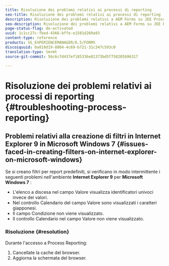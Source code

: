 ```yaml
---
title: Risoluzione dei problemi relativi ai processi di reporting
seo-title: Risoluzione dei problemi relativi ai processi di reporting
description: Risoluzione dei problemi relativi a AEM Forms su JEE Process Reporting
seo-description: Risoluzione dei problemi relativi a AEM Forms su JEE Process Reporting
page-status-flag: de-activated
uuid: 1c1cc27c-fbed-4366-bffe-e1581d269a93
content-type: reference
products: SG_EXPERIENCEMANAGER/6.5/FORMS
discoiquuid: 0a818d19-8804-4c69-b721-31c347c593c0
translation-type: tm+mt
source-git-commit: 56c6cfd437ef185336e81373bd5f758205b96317

---
```



# Risoluzione dei problemi relativi ai processi di reporting {#troubleshooting-process-reporting}

## Problemi relativi alla creazione di filtri in Internet Explorer 9 in Microsoft Windows 7 {#issues-faced-in-creating-filters-on-internet-explorer-on-microsoft-windows}

Se si creano filtri per report predefiniti, si verificano in modo intermittente i seguenti problemi nell&#39;ambiente **Internet Explorer 9** per **Microsoft Windows 7** :

* L&#39;elenco a discesa nel campo Valore visualizza identificatori univoci invece dei valori.
* Nel controllo Calendario del campo Valore sono visualizzati i caratteri giapponesi.
* Il campo Condizione non viene visualizzato.
* Il controllo Calendario nel campo Valore non viene visualizzato.

### Risoluzione {#resolution}

Durante l&#39;accesso a Process Reporting:

1. Cancellate la cache del browser.
1. Aggiorna la schermata del browser.
